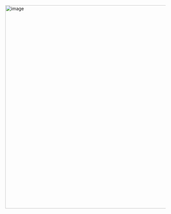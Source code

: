 <img width="640" alt="image" src="https://user-images.githubusercontent.com/34047788/206908723-6c4aa0b2-1249-4281-a05c-d83d1e5807f7.png">
